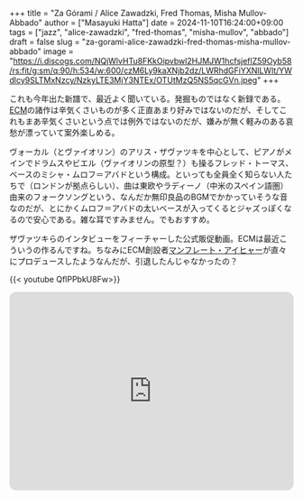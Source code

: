 +++
title = "Za Górami / Alice Zawadzki, Fred Thomas, Misha Mullov-Abbado"
author = ["Masayuki Hatta"]
date = 2024-11-10T16:24:00+09:00
tags = ["jazz", "alice-zawadzki", "fred-thomas", "misha-mullov", "abbado"]
draft = false
slug = "za-gorami-alice-zawadzki-fred-thomas-misha-mullov-abbado"
image = "https://i.discogs.com/NQjWlvHTu8FKkOipvbwl2HJMJW1hcfsjeflZ59Oyb58/rs:fit/g:sm/q:90/h:534/w:600/czM6Ly9kaXNjb2dz/LWRhdGFiYXNlLWlt/YWdlcy9SLTMxNzcy/NzkyLTE3MjY3NTEx/OTUtMzQ5NS5qcGVn.jpeg"
+++

これも今年出た新譜で、最近よく聞いている。発掘ものではなく新録である。[ECM](https://ja.wikipedia.org/wiki/ECM%E3%83%AC%E3%82%B3%E3%83%BC%E3%83%89)の諸作は辛気くさいものが多く正直あまり好みではないのだが、そしてこれもまあ辛気くさいという点では例外ではないのだが、嫌みが無く軽みのある哀愁が漂っていて案外楽しめる。

ヴォーカル（とヴァイオリン）のアリス・ザヴァツキを中心として、ピアノがメインでドラムスやビエル（ヴァイオリンの原型？）も操るフレッド・トーマス、ベースのミシャ・ムロフ＝アバドという構成。といっても全員全く知らない人たちで（ロンドンが拠点らしい）、曲は東欧やラディーノ（中米のスペイン語圏）由来のフォークソングという、なんだか無印良品のBGMでかかっていそうな音なのだが、とにかくムロフ＝アバドの太いベースが入ってくるとジャズっぽくなるので安心である。雑な耳ですみません。でもおすすめ。

ザヴァツキらのインタビューをフィーチャーした公式販促動画。ECMは最近こういうの作るんですね。ちなみにECM創設者[マンフレート・アイヒャー](https://ja.wikipedia.org/wiki/%E3%83%9E%E3%83%B3%E3%83%95%E3%83%AC%E3%83%BC%E3%83%88%E3%83%BB%E3%82%A2%E3%82%A4%E3%83%92%E3%83%A3%E3%83%BC)が直々にプロデュースしたようなんだが、引退したんじゃなかったの？

{{< youtube QflPPbkU8Fw>}}

<iframe style="border-radius:12px" src="https://open.spotify.com/embed/album/7nC8IIapFH4sNLFXp5JSMl?utm_source=generator" width="100%" height="352" frameBorder="0" allowfullscreen="" allow="autoplay; clipboard-write; encrypted-media; fullscreen; picture-in-picture" loading="lazy"></iframe>
